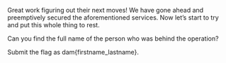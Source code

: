 Great work figuring out their next moves! We have gone ahead and preemptively secured the aforementioned services. Now let’s start to try and put this whole thing to rest.

Can you find the full name of the person who was behind the operation?

Submit the flag as dam{firstname_lastname}.